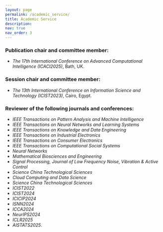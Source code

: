 ```yaml
---
layout: page
permalink: /academic_service/
title: Academic Service
description: 
nav: true
nav_order: 3
---
```

### Publication chair and committee member:
- *The 17th International Conference on Advanced Computational Intelligence (ICACI2025)*, Bath, UK.

### Session chair and committee member:
- *The 13th International Conference on Information Science and Technology (ICIST2023)*, Cairo, Egypt.

### Reviewer of the following journals and conferences:

- *IEEE Transactions on Pattern Analysis and Machine Intelligence*
- *IEEE Transactions on Neural Networks and Learning Systems*
- *IEEE Transactions on Knowledge and Data Engineering*
- *IEEE Transactions on Industrial Electronics*
- *IEEE Transactions on Consumer Electronics* 
- *IEEE Transactions on Computational Social Systems*
- *Neural Networks*
- *Mathematical Biosciences and Engineering*
- *Signal Processing, Journal of Low Frequency Noise*, *Vibration & Active Control*
- *Science China Technological Sciences*
- *Cloud Computing and Data Science*
- *Science China Technological Sciences*
- *ICIST2022*
- *ICIST2024*
- *ICICIP2024*
- *ISNN2024*
- *ICCA2024*
- *NeurIPS2024*
- *ICLR2025*
- *AISTATS2025*.
